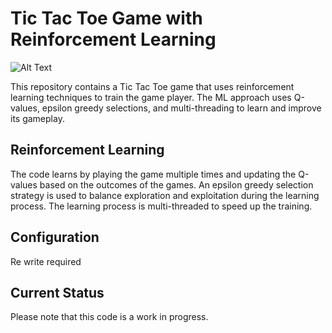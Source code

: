 # Tic Tac Toe Game with Reinforcement Learning


![Alt Text](https://i.makeagif.com/media/4-24-2016/N2q-9R.gif)

This repository contains a Tic Tac Toe game that uses reinforcement learning techniques to train the game player. The ML approach uses Q-values, epsilon greedy selections, and multi-threading to learn and improve its gameplay.

## Reinforcement Learning

The code learns by playing the game multiple times and updating the Q-values based on the outcomes of the games. An epsilon greedy selection strategy is used to balance exploration and exploitation during the learning process. The learning process is multi-threaded to speed up the training.

## Configuration
Re write required 
## Current Status

Please note that this code is a work in progress.
